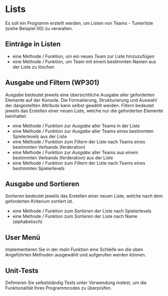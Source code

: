 # Lists

Es soll ein Programm erstellt werden, um Listen von Teams - Tunierliste (siehe Beispiel 00) zu verwalten.

## Einträge in Listen
* eine Methode / Funktion, um ein neues Team zur Liste hinzuzufügen
* eine Methode / Funktion, um Team mit einem bestimmten Namen aus der Liste zu löschen

## Ausgabe und Filtern (WP301)
_Ausgabe_ bedeutet jeweils eine übersichtliche Ausgabe aller geforderten Elemente auf der Konsole. Die Formatierung, Strukturierung und Auswahl der dargestellten Attribute kann selbst gewählt werden.
_Filtern_ bedeutet jeweils das Erstellen einer neuen Liste, welche nur die geforderten Elemente beinhaltet.
* eine Methode / Funktion zur _Ausgabe_ aller Teams in der Liste
* eine Methode / Funktion zur _Ausgabe_ aller Teams eines bestimmten Spielerlevels aus der Liste
* eine Methode / Funktion zum _Filtern_ der Liste nach Teams eines bestimmten Verbands (ferderation)
* eine Methode / Funktion zur _Ausgabe_ aller Teams aus einem bestimmten Verbands (ferderation) aus der Liste
* eine Methode / Funktion zum _Filtern_ der Liste nach Teams eines bestimmten Spielerlevels


## Ausgabe und Sortieren

_Sortieren_ bedeutet jeweils das Erstellen einer neuen Liste, welche nach dem geforderten Kriterium sortiert ist.

* eine Methode / Funktion zum _Sortieren_ der Liste nach Spielerlevels
* eine Methode / Funktion zum _Sortieren_ der Liste nach Name (alphabetisch)


## User Menü

Implementieren Sie in der _main_ Funktion eine Schleife wo die oben Angeführten Methoden ausgewählt und aufgerufen werden können.



## Unit-Tests

Definieren Sie selbstständig Tests unter Verwendung mstest, um die Funktionalität Ihres Programmcodes zu überprüfen.

